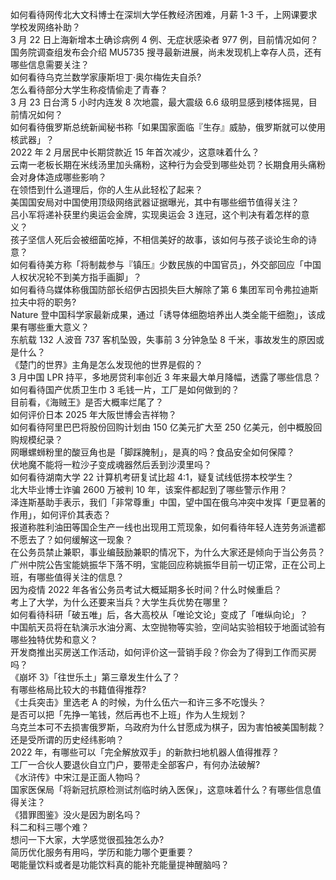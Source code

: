 如何看待网传北大文科博士在深圳大学任教经济困难，月薪 1-3 千，上网课要求学校发网络补助？  
3 月 22 日上海新增本土确诊病例 4 例、无症状感染者 977 例，目前情况如何？  
国务院调查组发布会介绍 MU5735 搜寻最新进展，尚未发现机上幸存人员，还有哪些信息需要关注？  
如何看待乌克兰数学家康斯坦丁·奥尔梅佐夫自杀?  
怎么看待部分大学生称疫情偷走了青春？  
3 月 23 日台湾 5 小时内连发 8 次地震，最大震级 6.6 级明显感到楼体摇晃，目前情况如何？  
如何看待俄罗斯总统新闻秘书称「如果国家面临『生存』威胁，俄罗斯就可以使用核武器」？  
2022 年 2 月居民中长期贷款近 15 年首次减少，这意味着什么？  
云南一老板长期在米线汤里加头痛粉，这种行为会受到哪些处罚？长期食用头痛粉会对身体造成哪些影响？  
在领悟到什么道理后，你的人生从此轻松了起来？  
美国国安局对中国使用顶级网络武器证据曝光，其中有哪些细节值得关注？  
吕小军将递补获里约奥运会金牌，实现奥运会 3 连冠，这个判决有着怎样的意义？  
孩子坚信人死后会被细菌吃掉，不相信美好的故事，该如何与孩子谈论生命的诗意？  
如何看待美方称「将制裁参与『镇压』少数民族的中国官员」，外交部回应「中国人权状况轮不到美方指手画脚」？  
如何看待乌媒体称俄国防部长绍伊古因损失巨大解除了第 6 集团军司令弗拉迪斯拉夫中将的职务?  
Nature 登中国科学家最新成果，通过「诱导体细胞培养出人类全能干细胞」，该成果有哪些重大意义？  
东航载 132 人波音 737 客机坠毁，失事前 3 分钟急坠 8 千米，事故发生的原因或是什么？  
《楚门的世界》主角是怎么发现他的世界是假的？  
3 月中国 LPR 持平，多地房贷利率创近 3 年来最大单月降幅，透露了哪些信息？  
如何看待国产优质卫生巾 3 毛钱一片，工厂是如何做到的？  
目前看，《海贼王》是否大概率烂尾了？  
如何评价日本 2025 年大阪世博会吉祥物？  
如何看待阿里巴巴将股份回购计划由 150 亿美元扩大至 250 亿美元，创中概股回购规模纪录？  
网曝螺蛳粉里的酸豆角也是「脚踩腌制」，是真的吗？食品安全如何保障？  
伏地魔不能将一粒沙子变成魂器然后丢到沙漠里吗？  
如何看待湖南大学 22 计算机考研复试比超 4:1，疑复试线低捞本校学生？  
北大毕业博士诈骗 2600 万被判 10 年，该案件都起到了哪些警示作用？  
泽连斯基助手表示，我们「非常尊重」中国，望中国在俄乌冲突中发挥「更显著的作用」，如何评价其表态？  
报道称胜利油田等国企生产一线也出现用工荒现象，如何看待年轻人连劳务派遣都不愿去了？如何缓解这一现象？  
在公务员禁止兼职，事业编鼓励兼职的情况下，为什么大家还是倾向于当公务员？  
广州中院公告宝能姚振华下落不明，宝能回应称姚振华目前一切正常，正在公司上班，有哪些值得关注的信息？  
因为疫情 2022 年各省公务员考试大概延期多长时间？什么时候重启？  
考上了大学，为什么还要来当兵？大学生兵优势在哪里？  
如何看待科研「破五唯」后，各大高校从「唯论文论」变成了「唯纵向论」？  
中国航天员将在轨演示水油分离、太空抛物等实验，空间站实验相较于地面试验有哪些独特优势和意义？  
开发商推出买房送工作活动，如何评价这一营销手段？你会为了得到工作而买房吗？  
《崩坏 3》「往世乐土」第三章发生什么了？  
有哪些格局比较大的书籍值得推荐?  
《士兵突击》里选老 A 的时候，为什么伍六一和许三多不吃馒头？  
是否可以把「先挣一笔钱，然后再也不上班」作为人生规划？  
乌克兰本可不去损害俄罗斯，乌政府为什么甘愿成为棋子，因为害怕被美国制裁？还是受所谓的历史经纬影响？  
2022 年，有哪些可以「完全解放双手」的新款扫地机器人值得推荐？  
工厂一合伙人要退伙自立门户，要带走全部客户，有何办法破解?  
《水浒传》中宋江是正面人物吗？  
国家医保局「将新冠抗原检测试剂临时纳入医保」，这意味着什么？有哪些信息值得关注？  
《猎罪图鉴》没火是因为剧名吗？  
科二和科三哪个难？  
想问一下大家，大学感觉很孤独怎么办?  
简历优化服务有用吗，学历和能力哪个更重要？  
喝能量饮料或者是功能饮料真的能补充能量提神醒脑吗？  
